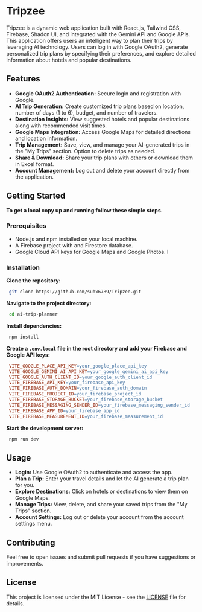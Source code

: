 # Tripzee

Tripzee is a dynamic web application built with React.js, Tailwind CSS, Firebase, Shadcn UI, and integrated with the Gemini API and Google APIs. This application offers users an intelligent way to plan their trips by leveraging AI technology. Users can log in with Google OAuth2, generate personalized trip plans by specifying their preferences, and explore detailed information about hotels and popular destinations.

## Features

- **Google OAuth2 Authentication:** Secure login and registration with Google.
- **AI Trip Generation:** Create customized trip plans based on location, number of days (1 to 6), budget, and number of travelers.
- **Destination Insights:** View suggested hotels and popular destinations along with recommended visit times.
- **Google Maps Integration:** Access Google Maps for detailed directions and location information.
- **Trip Management:** Save, view, and manage your AI-generated trips in the "My Trips" section. Option to delete trips as needed.
- **Share & Download:** Share your trip plans with others or download them in Excel format.
- **Account Management:** Log out and delete your account directly from the application.

## Getting Started

**To get a local copy up and running follow these simple steps.**

### Prerequisites

- Node.js and npm installed on your local machine.
- A Firebase project with and Firestore database.
- Google Cloud API keys for Google Maps and Google Photos.
I
### Installation

**Clone the repository:**

   ```bash
    git clone https://github.com/subx6789/Tripzee.git
   ``` 

**Navigate to the project directory:**

   ```bash
    cd ai-trip-planner
   ``` 

**Install dependencies:**

   ```bash
    npm install
   ``` 

**Create a `.env.local` file in the root directory and add your Firebase and Google API keys:**

   ```makefile
    VITE_GOOGLE_PLACE_API_KEY=your_google_place_api_key
    VITE_GOOGLE_GEMINI_AI_API_KEY=your_google_gemini_ai_api_key
    VITE_GOOGLE_AUTH_CLIENT_ID=your_google_auth_client_id
    VITE_FIREBASE_API_KEY=your_firebase_api_key
    VITE_FIREBASE_AUTH_DOMAIN=your_firebase_auth_domain
    VITE_FIREBASE_PROJECT_ID=your_firebase_project_id
    VITE_FIREBASE_STORAGE_BUCKET=your_firebase_storage_bucket
    VITE_FIREBASE_MESSAGING_SENDER_ID=your_firebase_messaging_sender_id
    VITE_FIREBASE_APP_ID=your_firebase_app_id
    VITE_FIREBASE_MEASUREMENT_ID=your_firebase_measurement_id
   ```

**Start the development server:**

   ```bash
    npm run dev
   ``` 

## Usage

- **Login:** Use Google OAuth2 to authenticate and access the app.
- **Plan a Trip:** Enter your travel details and let the AI generate a trip plan for you.
- **Explore Destinations:** Click on hotels or destinations to view them on Google Maps.
- **Manage Trips:** View, delete, and share your saved trips from the "My Trips" section.
- **Account Settings:** Log out or delete your account from the account settings menu.

## Contributing

Feel free to open issues and submit pull requests if you have suggestions or improvements.

## License

This project is licensed under the MIT License - see the [LICENSE](./LICENSE) file for details.